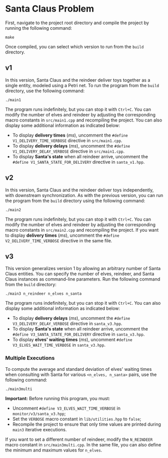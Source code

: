 
# Santa Claus Problem

First, navigate to the project root directory and compile the project by running the following command:

```shell
make
```

Once compiled, you can select which version to run from the `build` directory.

## v1

In this version, Santa Claus and the reindeer deliver toys together as a single entity, modeled using a Petri net. To run the program from the `build` directory, use the following command:

```shell
./main1
```

The program runs indefinitely, but you can stop it with `Ctrl+C`. You can modify the number of elves and reindeer by adjusting the corresponding macro constants in `src/main1.cpp` and recompiling the project. You can also display some additional information as indicated below:
- To display **delivery times** (<i>ms</i>), uncomment the `#define V1_DELIVERY_TIME_VERBOSE` directive in `src/main1.cpp`.
- To display **delivery delays** (<i>ms</i>), uncomment the `#define V1_DELIVERY_DELAY_VERBOSE` directive in `src/main1.cpp`.
- To display **Santa's state** when all reindeer arrive, uncomment the `#define V1_SANTA_STATE_FOR_DELIVERY` directive in `santa_v1.hpp`.

## v2

In this version, Santa Claus and the reindeer deliver toys independently, with downstream synchronization. As with the previous version, you can run the program from the `build` directory using the following command:

```shell
./main2
```

The program runs indefinitely, but you can stop it with `Ctrl+C`. You can modify the number of elves and reindeer by adjusting the corresponding macro constants in `src/main2.cpp` and recompiling the project. If you want to display **delivery times** (<i>ms</i>), uncomment the `#define V2_DELIVERY_TIME_VERBOSE` directive in the same file.

## v3

This version generalizes version 1 by allowing an arbitrary number of Santa Claus entities. You can specify the number of elves, reindeer, and Santa Claus instances as command-line parameters. Run the following command from the `build` directory:

```shell
./main3 n_reindeer n_elves n_santa
```

The program runs indefinitely, but you can stop it with `Ctrl+C`. You can also display some additional information as indicated below:
- To display **delivery delays** (<i>ms</i>), uncomment the `#define V3_DELIVERY_DELAY_VERBOSE` directive in `santa_v3.hpp`.
- To display **Santa's state** when all reindeer arrive, uncomment the `#define V3_SANTA_STATE_FOR_DELIVERY` directive in `santa_v3.hpp`.
- To display **elves' waiting times** (<i>ms</i>), uncomment `#define V3_ELVES_WAIT_TIME_VERBOSE` in `santa_v3.hpp`.

### Multiple Executions

To compute the average and standard deviation of elves' waiting times when consulting with Santa for various `<n_elves, n_santa>` pairs, use the following command:

```shell
./main3multi
```

**Important:** Before running this program, you must:
- Uncomment `#define V3_ELVES_WAIT_TIME_VERBOSE` in `monitor/v3/santa_v3.hpp`;
- Set the `VERBOSE` macro constant in `lib/utilities.hpp` to `false`;
- Recompile the project to ensure that only time values are printed during `main3` iterative executions.

If you want to set a different number of reindeer, modify the `N_REINDEER` macro constant in `src/main3multi.cpp`. In the same file, you can also define the minimum and maximum values for `n_elves`.
